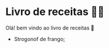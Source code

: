 # Livro de receitas :woman_cook:

Olá! bem vindo ao livro de receitas :wave:

- Strogonof de frango;


